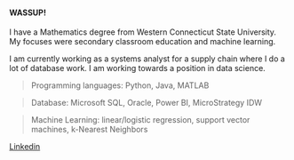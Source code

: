 #### WASSUP! 

I have a Mathematics degree from Western Connecticut State University.  My focuses were secondary classroom education and machine learning.

I am currently working as a systems analyst for a supply chain where I do a lot of database work.  I am working towards a position in data science.

> Programming languages:  Python, Java, MATLAB

> Database:  Microsoft SQL, Oracle, Power BI, MicroStrategy IDW

> Machine Learning:  linear/logistic regression, support vector machines, k-Nearest Neighbors

[Linkedin](https://www.linkedin.com/in/davis220/)
